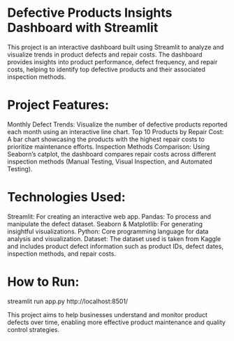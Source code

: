 # Defective Products Insights Dashboard with Streamlit
This project is an interactive dashboard built using Streamlit to analyze and visualize trends in product defects and repair costs. The dashboard provides insights into product performance, defect frequency, and repair costs, helping to identify top defective products and their associated inspection methods.

# Project Features:
Monthly Defect Trends: Visualize the number of defective products reported each month using an interactive line chart.
Top 10 Products by Repair Cost: A bar chart showcasing the products with the highest repair costs to prioritize maintenance efforts.
Inspection Methods Comparison: Using Seaborn’s catplot, the dashboard compares repair costs across different inspection methods (Manual Testing, Visual Inspection, and Automated Testing).

# Technologies Used:
Streamlit: For creating an interactive web app.
Pandas: To process and manipulate the defect dataset.
Seaborn & Matplotlib: For generating insightful visualizations.
Python: Core programming language for data analysis and visualization.
Dataset: The dataset used is taken from Kaggle and includes product defect information such as product IDs, defect dates, inspection methods, and repair costs.

# How to Run:
streamlit run app.py
http://localhost:8501/

This project aims to help businesses understand and monitor product defects over time, enabling more effective product maintenance and quality control strategies.

